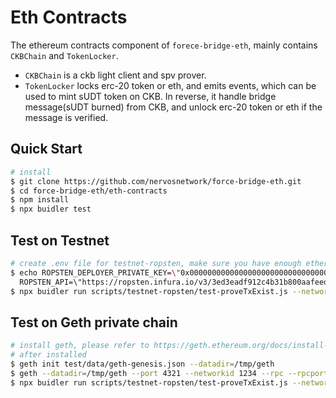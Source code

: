 # Eth Contracts
The ethereum contracts component of `forece-bridge-eth`, mainly contains `CKBChain` and `TokenLocker`.
- `CKBChain` is a ckb light client and spv prover.
- `TokenLocker` locks erc-20 token or eth, and emits events, which can be used to mint sUDT token on CKB. In reverse, it handle bridge message(sUDT burned) from CKB, and unlock erc-20 token or eth if the message is verified.
## Quick Start
```bash
# install
$ git clone https://github.com/nervosnetwork/force-bridge-eth.git
$ cd force-bridge-eth/eth-contracts
$ npm install
$ npx buidler test
```
## Test on Testnet
```bash
# create .env file for testnet-ropsten, make sure you have enough ethers in your Ropsten account for delopying the contract
$ echo ROPSTEN_DEPLOYER_PRIVATE_KEY=\"0x0000000000000000000000000000000000000000000000000000000000000000\"\\r\\n\
  ROPSTEN_API=\"https://ropsten.infura.io/v3/3ed3eadf912c4b31b800aafeedbf79eb\" >> .env
$ npx buidler run scripts/testnet-ropsten/test-proveTxExist.js --network ropsten
```

## Test on Geth private chain
```bash
# install geth, please refer to https://geth.ethereum.org/docs/install-and-build/installing-geth
# after installed
$ geth init test/data/geth-genesis.json --datadir=/tmp/geth
$ geth --datadir=/tmp/geth --port 4321 --networkid 1234 --rpc --rpcport 8543 --rpcaddr 127.0.0.1  --rpcapi "eth,net,web3,personal,miner" --gasprice 0 --etherbase 0x17c4b5CE0605F63732bfd175feCe7aC6b4620FD2 --mine --miner.threads=1
$ npx buidler run scripts/testnet-ropsten/test-proveTxExist.js --network geth
```
